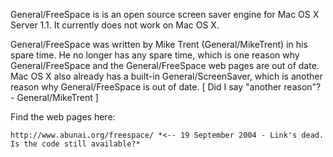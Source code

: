 General/FreeSpace is is an open source screen saver engine for Mac OS X Server 1.1. It currently does not work on Mac OS X. 

General/FreeSpace was written by Mike Trent (General/MikeTrent) in his spare time. He no longer has any spare time, which is one reason why General/FreeSpace and the General/FreeSpace web pages are out of date. Mac OS X also already has a built-in General/ScreenSaver, which is another reason why General/FreeSpace is out of date. [ Did I say "another reason"? - General/MikeTrent ]

Find the web pages here:

    http://www.abunai.org/freespace/ *<-- 19 September 2004 - Link's dead. Is the code still available?*